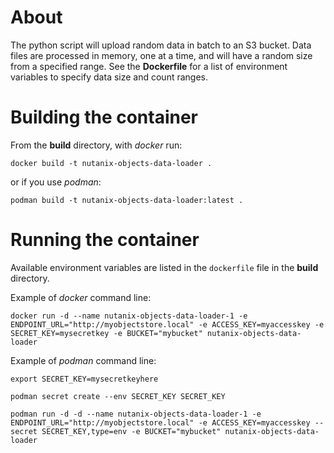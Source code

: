 # About

The python script will upload random data in batch to an S3 bucket. Data files are processed in memory, one at a time, and will have a random size from a specified range.
See the **Dockerfile** for a list of environment variables to specify data size and count ranges.

# Building the container

From the **build** directory, with *docker* run:

 `docker build -t nutanix-objects-data-loader .`
 
 or if you use *podman*:

 `podman build -t nutanix-objects-data-loader:latest .`

 # Running the container

 Available environment variables are listed in the `dockerfile` file in the **build** directory.

 Example of *docker* command line:

 `docker run -d --name nutanix-objects-data-loader-1 -e ENDPOINT_URL="http://myobjectstore.local" -e ACCESS_KEY=myaccesskey -e SECRET_KEY=mysecretkey -e BUCKET="mybucket" nutanix-objects-data-loader`

 Example of *podman* command line:

`export SECRET_KEY=mysecretkeyhere`

`podman secret create --env SECRET_KEY SECRET_KEY`

`podman run -d -d --name nutanix-objects-data-loader-1 -e ENDPOINT_URL="http://myobjectstore.local" -e ACCESS_KEY=myaccesskey --secret SECRET_KEY,type=env -e BUCKET="mybucket" nutanix-objects-data-loader`

